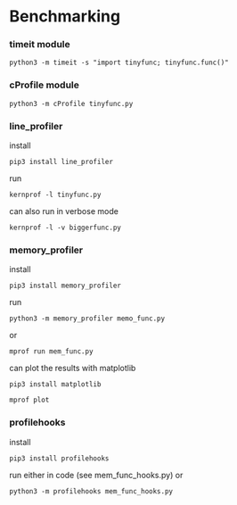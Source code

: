 # Benchmarking

### timeit module
```
python3 -m timeit -s "import tinyfunc; tinyfunc.func()"
```

### cProfile module
```
python3 -m cProfile tinyfunc.py
```

### line_profiler
install
```
pip3 install line_profiler
```

run
```
kernprof -l tinyfunc.py
```

can also run in verbose mode
```
kernprof -l -v biggerfunc.py
```

### memory_profiler
install
```
pip3 install memory_profiler
```

run
```
python3 -m memory_profiler memo_func.py 
```

or
```
mprof run mem_func.py
```

can plot the results with matplotlib
```
pip3 install matplotlib
```
```
mprof plot
```

### profilehooks
install
```
pip3 install profilehooks
```

run either in code (see mem_func_hooks.py) or
```
python3 -m profilehooks mem_func_hooks.py
```